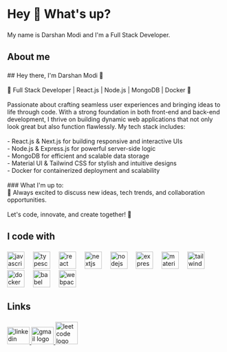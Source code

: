 <h1 align="left">Hey 👋 What's up?</h1>

###

<p align="left">My name is Darshan Modi and I'm a Full Stack Developer.</p>

###

<h2 align="left">About me</h2>

###

<p align="left">## Hey there, I'm Darshan Modi 👋<br><br>🚀 Full Stack Developer | React.js | Node.js | MongoDB | Docker 🐳<br><br>Passionate about crafting seamless user experiences and bringing ideas to life through code. With a strong foundation in both front-end and back-end development, I thrive on building dynamic web applications that not only look great but also function flawlessly. My tech stack includes:<br><br>- React.js & Next.js for building responsive and interactive UIs<br>- Node.js & Express.js for powerful server-side logic<br>- MongoDB for efficient and scalable data storage<br>- Material UI & Tailwind CSS for stylish and intuitive designs<br>- Docker for containerized deployment and scalability<br><br>
### What I'm up to:<br>💬 Always excited to discuss new ideas, tech trends, and collaboration opportunities.<br><br>Let's code, innovate, and create together! 🎉</p>

###

<h2 align="left">I code with</h2>

###

<div align="left">
  <img src="https://cdn.jsdelivr.net/gh/devicons/devicon/icons/javascript/javascript-original.svg" height="40" alt="javascript logo"  />
  <img width="12" />
  <img src="https://cdn.jsdelivr.net/gh/devicons/devicon/icons/typescript/typescript-original.svg" height="40" alt="typescript logo"  />
  <img width="12" />
  <img src="https://cdn.jsdelivr.net/gh/devicons/devicon/icons/react/react-original.svg" height="40" alt="react logo"  />
  <img width="12" />
  <img src="https://cdn.jsdelivr.net/gh/devicons/devicon/icons/nextjs/nextjs-original.svg" height="40" alt="nextjs logo"  />
  <img width="12" />
  <img src="https://cdn.jsdelivr.net/gh/devicons/devicon/icons/nodejs/nodejs-original.svg" height="40" alt="nodejs logo"  />
  <img width="12" />
  <img src="https://cdn.jsdelivr.net/gh/devicons/devicon/icons/express/express-original.svg" height="40" alt="express logo"  />
  <img width="12" />
  <img src="https://cdn.jsdelivr.net/gh/devicons/devicon/icons/materialui/materialui-original.svg" height="40" alt="materialui logo"  />
  <img width="12" />
  <img src="https://cdn.jsdelivr.net/gh/devicons/devicon/icons/tailwindcss/tailwindcss-original-wordmark.svg" height="40" alt="tailwindcss logo"  />
  <img width="12" />
  <img src="https://cdn.jsdelivr.net/gh/devicons/devicon/icons/docker/docker-original.svg" height="40" alt="docker logo"  />
  <img width="12" />
  <img src="https://cdn.jsdelivr.net/gh/devicons/devicon/icons/babel/babel-original.svg" height="40" alt="babel logo"  />
  <img width="12" />
  <img src="https://cdn.jsdelivr.net/gh/devicons/devicon/icons/webpack/webpack-original.svg" height="40" alt="webpack logo"  />
</div>

###

<h2 align="left">Links</h2>

###

<div align="left">
  <a href="https://www.linkedin.com/in/darshan-modi-3a4564198/" target="_blank">
    <img src="https://raw.githubusercontent.com/maurodesouza/profile-readme-generator/master/src/assets/icons/social/linkedin/default.svg" width="52" height="40" alt="linkedin logo"  />
  </a>
  <a href="darshan.modi1310@gmail.com" target="_blank">
    <img src="https://raw.githubusercontent.com/maurodesouza/profile-readme-generator/master/src/assets/icons/social/gmail/default.svg" width="52" height="40" alt="gmail logo"  />
  </a>
  <a href="https://leetcode.com/darshan_modi13/" target="_blank">
    <img src="https://leetcode.com/_next/static/images/logo-dark-c96c407d175e36c81e236fcfdd682a0b.png" width="52" alt="leetcode logo"  />
    
  </a>
</div>

###
